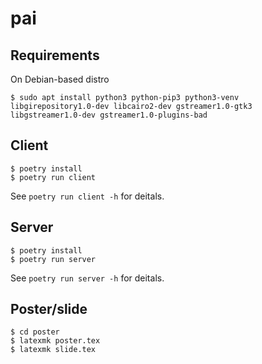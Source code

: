 # pai

## Requirements

On Debian-based distro

```
$ sudo apt install python3 python-pip3 python3-venv libgirepository1.0-dev libcairo2-dev gstreamer1.0-gtk3 libgstreamer1.0-dev gstreamer1.0-plugins-bad
```

## Client

```
$ poetry install
$ poetry run client
```

See `poetry run client -h` for deitals.

## Server

```
$ poetry install
$ poetry run server
```

See `poetry run server -h` for deitals.

## Poster/slide

```
$ cd poster
$ latexmk poster.tex
$ latexmk slide.tex
```
